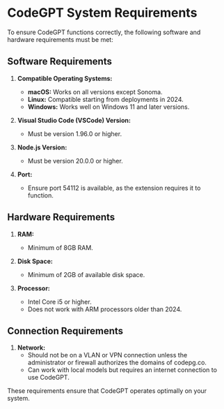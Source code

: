 # CodeGPT System Requirements

To ensure CodeGPT functions correctly, the following software and hardware requirements must be met:

## Software Requirements

1. **Compatible Operating Systems:**

   - **macOS:** Works on all versions except Sonoma.
   - **Linux:** Compatible starting from deployments in 2024.
   - **Windows:** Works well on Windows 11 and later versions.

2. **Visual Studio Code (VSCode) Version:**

   - Must be version 1.96.0 or higher.

3. **Node.js Version:**

   - Must be version 20.0.0 or higher.

4. **Port:**
   - Ensure port 54112 is available, as the extension requires it to function.

## Hardware Requirements

1. **RAM:**

   - Minimum of 8GB RAM.

2. **Disk Space:**

   - Minimum of 2GB of available disk space.

3. **Processor:**
   - Intel Core i5 or higher.
   - Does not work with ARM processors older than 2024.

## Connection Requirements

1. **Network:**
   - Should not be on a VLAN or VPN connection unless the administrator or firewall authorizes the domains of codepg.co.
   - Can work with local models but requires an internet connection to use CodeGPT.

These requirements ensure that CodeGPT operates optimally on your system.
